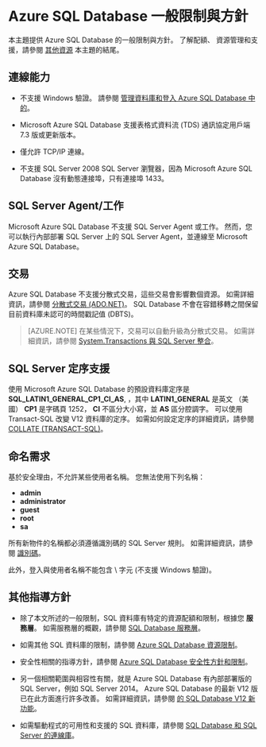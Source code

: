 <properties 
   pageTitle="Azure SQL Database 一般限制與方針"
   description="此頁面描述 Azure SQL Database 的部分一般限制，以及互通性與支援的範圍。"
   services="sql-database"
   documentationCenter="na"
   authors="rothja"
   manager="jeffreyg"
   editor="monicar" />
<tags 
   ms.service="sql-database"
   ms.devlang="na"
   ms.topic="article"
   ms.tgt_pltfrm="na"
   ms.workload="data-management"
   ms.date="11/16/2015"
   ms.author="jroth" />

# Azure SQL Database 一般限制與方針

本主題提供 Azure SQL Database 的一般限制與方針。 了解配額、 資源管理和支援，請參閱 [其他資源](#additional-guidelines) 本主題的結尾。

## 連線能力

 - 不支援 Windows 驗證。 請參閱 [管理資料庫和登入 Azure SQL Database 中的](sql-database-manage-logins.md)。 

 - Microsoft Azure SQL Database 支援表格式資料流 (TDS) 通訊協定用戶端 7.3 版或更新版本。 

 - 僅允許 TCP/IP 連線。

 - 不支援 SQL Server 2008 SQL Server 瀏覽器，因為 Microsoft Azure SQL Database 沒有動態連接埠，只有連接埠 1433。

## SQL Server Agent/工作

Microsoft Azure SQL Database 不支援 SQL Server Agent 或工作。 然而，您可以執行內部部署 SQL Server 上的 SQL Server Agent，並連線至 Microsoft Azure SQL Database。

## 交易

Azure SQL Database 不支援分散式交易，這些交易會影響數個資源。 如需詳細資訊，請參閱 [分散式交易 (ADO.NET)](https://msdn.microsoft.com/library/ms254973.aspx)。 SQL Database 不會在容錯移轉之間保留目前資料庫未認可的時間戳記值 (DBTS)。

> [AZURE.NOTE] 在某些情況下，交易可以自動升級為分散式交易。 如需詳細資訊，請參閱 [System.Transactions 與 SQL Server 整合](https://msdn.microsoft.com/library/ms172070.aspx)。

## SQL Server 定序支援

使用 Microsoft Azure SQL Database 的預設資料庫定序是 **SQL_LATIN1_GENERAL_CP1_CI_AS**, ，其中 **LATIN1_GENERAL** 是英文 （美國） **CP1** 是字碼頁 1252， **CI** 不區分大小寫，並 **AS** 區分腔調字。 可以使用 Transact-SQL 改變 V12 資料庫的定序。 如需如何設定定序的詳細資訊，請參閱 [COLLATE (TRANSACT-SQL)](https://msdn.microsoft.com/library/ms184391.aspx)。

## 命名需求

基於安全理由，不允許某些使用者名稱。 您無法使用下列名稱：

 - **admin** 
 - **administrator** 
 - **guest** 
 - **root** 
 - **sa** 

所有新物件的名稱都必須遵循識別碼的 SQL Server 規則。 如需詳細資訊，請參閱 [識別碼](https://msdn.microsoft.com/library/ms175874.aspx)。

此外，登入與使用者名稱不能包含 \ 字元 (不支援 Windows 驗證)。

## 其他指導方針

- 除了本文所述的一般限制，SQL 資料庫有特定的資源配額和限制，根據您 **服務層**。 如需服務層的概觀，請參閱 [SQL Database 服務層](sql-database-service-tiers.md)。

- 如需其他 SQL 資料庫的限制，請參閱 [Azure SQL Database 資源限制](sql-database-resource-limits.md)。

- 安全性相關的指導方針，請參閱 [Azure SQL Database 安全性方針和限制](sql-database-security-guidelines.md)。

- 另一個相關範圍與相容性有關，就是 Azure SQL Database 有內部部署版的 SQL Server，例如 SQL Server 2014。 Azure SQL Database 的最新 V12 版已在此方面進行許多改善。 如需詳細資訊，請參閱 [的 SQL Database V12 新功能](sql-database-v12-whats-new.md)。

- 如需驅動程式的可用性和支援的 SQL 資料庫，請參閱 [SQL Database 和 SQL Server 的連線庫](sql-database-libraries.md)。


